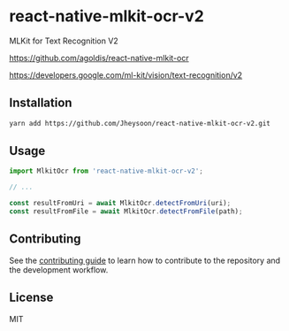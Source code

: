 # react-native-mlkit-ocr-v2

MLKit for Text Recognition V2

https://github.com/agoldis/react-native-mlkit-ocr

https://developers.google.com/ml-kit/vision/text-recognition/v2

## Installation

```sh
yarn add https://github.com/Jheysoon/react-native-mlkit-ocr-v2.git
```

## Usage

```js
import MlkitOcr from 'react-native-mlkit-ocr-v2';

// ...

const resultFromUri = await MlkitOcr.detectFromUri(uri);
const resultFromFile = await MlkitOcr.detectFromFile(path);
```

## Contributing

See the [contributing guide](CONTRIBUTING.md) to learn how to contribute to the repository and the development workflow.

## License

MIT
